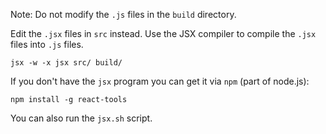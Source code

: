 Note: Do not modify the `.js` files in the `build` directory.

Edit the `.jsx` files in `src` instead. 
Use the JSX compiler to compile the `.jsx` files into `.js` files.

    jsx -w -x jsx src/ build/
    
If you don't have the `jsx` program you can get it via `npm` (part of node.js):

    npm install -g react-tools
    
You can also run the `jsx.sh` script.

